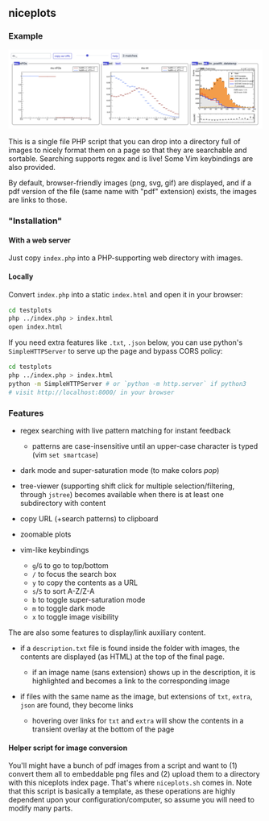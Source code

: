 ## niceplots

### Example

![example](example.png)


This is a single file PHP script that you can drop into a directory full of images to nicely
format them on a page so that they are searchable and sortable. Searching supports regex and is
live! Some Vim keybindings are also provided.

By default, browser-friendly images (png, svg, gif) are displayed, and if a pdf version of the file
(same name with "pdf" extension) exists, the images are links to those.

### "Installation"

#### With a web server 

Just copy `index.php` into a PHP-supporting web directory with images.

#### Locally

Convert `index.php` into a static `index.html` and open it in your browser:
```bash
cd testplots
php ../index.php > index.html
open index.html
```

If you need extra features like `.txt`, `.json` below, you can use python's `SimpleHTTPServer`
to serve up the page and bypass CORS policy:
```bash
cd testplots
php ../index.php > index.html
python -m SimpleHTTPServer # or `python -m http.server` if python3
# visit http://localhost:8000/ in your browser
```

### Features

* regex searching with live pattern matching for instant feedback
  * patterns are case-insensitive until an upper-case character is typed (vim `set smartcase`)

* dark mode and super-saturation mode (to make colors _pop_)

* tree-viewer (supporting shift click for multiple selection/filtering, through `jstree`) becomes
available when there is at least one subdirectory with content

* copy URL (+search patterns) to clipboard

* zoomable plots

* vim-like keybindings 
  * `g`/`G` to go to top/bottom
  * `/` to focus the search box
  * `y` to copy the contents as a URL
  * `s`/`S` to sort A-Z/Z-A
  * `b` to toggle super-saturation mode
  * `m` to toggle dark mode
  * `x` to toggle image visibility

The are also some features to display/link auxiliary content.

* if a `description.txt` file is found inside the folder with images, the contents are displayed (as HTML)
at the top of the final page.
  * if an image name (sans extension) shows up in the description, it is highlighted and becomes a link to the corresponding image

* if files with the same name as the image, but extensions of `txt`, `extra`, `json` are found, they become links
  * hovering over links for `txt` and `extra` will show the contents in a transient overlay at the bottom of the page

#### Helper script for image conversion

You'll might have a bunch of pdf images from a script and want to (1)
convert them all to embeddable png files and (2) upload them to a directory
with this niceplots index page.  That's where `niceplots.sh` comes in. Note that
this script is basically a template, as these operations are highly dependent
upon your configuration/computer, so assume you will need to modify many parts.

